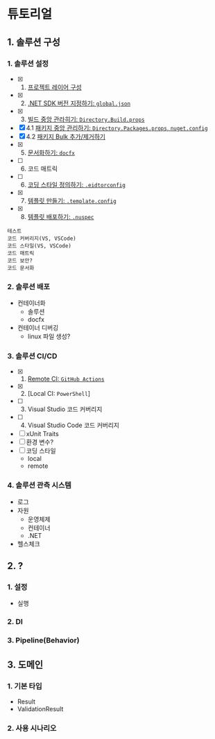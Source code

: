# 튜토리얼

## 1. 솔루션 구성
### 1. 솔루션 설정
- [x] 1. [프로젝트 레이어 구성](./01-SolutionSetting/01-SolutionConfig/01-Layer/)
- [x] 2. [.NET SDK 버전 지정하기: `global.json`](./01-SolutionSetting/01-SolutionConfig/02-SdkVersion/)
- [x] 3. [빌드 중앙 관라히기: `Directory.Build.props`](./01-SolutionSetting/01-SolutionConfig/03-BuildProps/)
- [x] 4.1 [패키지 중앙 관리하기: `Directory.Packages.props`, `nuget.config`](./01-SolutionSetting/01-SolutionConfig/04.1-PackagesProps/)
- [x] 4.2 [패키지 Bulk 추가/제거하기](./01-SolutionSetting/01-SolutionConfig/04.2-PackagesBulk/)
- [x] 5. [문서화하기: `docfx`](./01-SolutionSetting/01-SolutionConfig/05-Docfx/)
- [ ] 6. 코드 매트릭
- [ ] 6. [코딩 스타일 정의하기: `.eidtorconfig`](./01-SolutionSetting/01-SolutionConfig/06-CodingStyle/)
- [x] 7. [템플릿 만들기: `.template.config`](./01-SolutionSetting/01-SolutionConfig/07-Template/)
- [x] 8. [템플릿 배포하기: `.nuspec`](./01-SolutionSetting/01-SolutionConfig/08-TemplatePackage/)

```
테스트
코드 커버리지(VS, VSCode)
코드 스타일(VS, VSCode)
코드 매트릭
코드 보안?
코드 문서화
```

### 2. 솔루션 배포
- 컨테이너화
  - 솔루션
  - docfx
- 컨테이너 디버깅
  - linux 파일 생성?

### 3. 솔루션 CI/CD
- [x] 1. [Remote CI: `GitHub Actions`](./01-SolutionSetting/03-CInCD/01-GitHubActions/)
- [x] 2. [Local CI: `PowerShell`]
- [ ] 3. Visual Studio 코드 커버리지
- [ ] 4. Visual Studio Code 코드 커버리지
- [ ] xUnit Traits
- [ ] 환경 변수?
- [ ] 코딩 스타일
  - local
  - remote

### 4. 솔루션 관측 시스템
- 로그
- 자원
  - 운영체제
  - 컨테이너
  - .NET
- 헬스체크

## 2. ?
### 1. 설정
- 실행
### 2. DI
### 3. Pipeline(Behavior)

## 3. 도메인
### 1. 기본 타입
- Result
- ValidationResult

### 2. 사용 시나리오